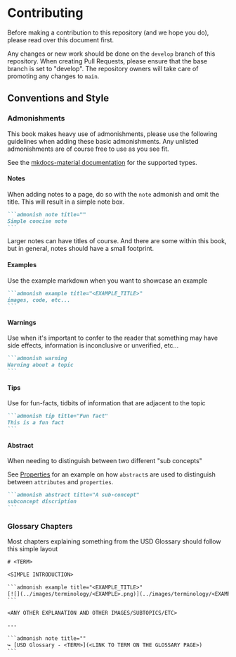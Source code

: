 # Contributing

Before making a contribution to this repository (and we hope you do), please read over this document first.

Any changes or new work should be done on the `develop` branch of this repository. When creating Pull Requests, please ensure that the base branch is set to "develop". The repository owners will take care of promoting any changes to `main`.

## Conventions and Style

### Admonishments
This book makes heavy use of admonishments, please use the following guidelines when adding these basic admonishments. Any unlisted admonishments are of course free to use as you see fit.

See the [mkdocs-material documentation](https://squidfunk.github.io/mkdocs-material/reference/admonitions/#supported-types) for the supported types.

#### Notes
When adding notes to a page, do so with the `note` admonish and omit the title. This will result in a simple note box.

~~~markdown
```admonish note title=""
Simple concise note
```
~~~

Larger notes can have titles of course. And there are some within this book, but in general, notes should have a small footprint.

#### Examples
Use the example markdown when you want to showcase an example

~~~markdown
```admonish example title="<EXAMPLE_TITLE>"
images, code, etc...
```
~~~

#### Warnings
Use when it's important to confer to the reader that something may have side effects, information is inconclusive or unverified, etc...

~~~markdown
```admonish warning
Warning about a topic
```
~~~

#### Tips
Use for fun-facts, tidbits of information that are adjacent to the topic

~~~markdown
```admonish tip title="Fun fact"
This is a fun fact
```
~~~

#### Abstract
When needing to distinguish between two different "sub concepts"

See [Properties](./src/terminology/properties.md) for an example on how `abstract`s are used to distinguish between `attributes` and `properties`.

~~~markdown
```admonish abstract title="A sub-concept"
subconcept discription
```
~~~

### Glossary Chapters
Most chapters explaining something from the USD Glossary should follow this simple layout

~~~txt
# <TERM>

<SIMPLE INTRODUCTION>

```admonish example title="<EXAMPLE_TITLE>"
[![](../images/terminology/<EXAMPLE>.png)](../images/terminology/<EXAMPLE>.png)
```

<ANY OTHER EXPLANATION AND OTHER IMAGES/SUBTOPICS/ETC>

---

```admonish note title=""
↪ [USD Glossary - <TERM>](<LINK TO TERM ON THE GLOSSARY PAGE>)
```
~~~
